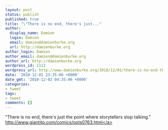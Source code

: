 ```yaml
---
layout: post
status: publish
published: true
title: "\"There is no end, there's just..."
author:
  display_name: Damien
  login: Damien
  email: damien@damienburke.org
  url: http://damienburke.org
author_login: Damien
author_email: damien@damienburke.org
author_url: http://damienburke.org
wordpress_id: 1112
wordpress_url: http://www.damienburke.org/2010/12/01/there-is-no-end-theres-just/
date: '2010-12-01 23:35:06 +0000'
date_gmt: '2010-12-02 04:35:06 +0000'
categories:
- tweet
tags:
- tweet
comments: []
---
```

<p>"There is no end, there's just the point where storytellers stop talking." <a href="http:&#47;&#47;www.giantitp.com&#47;comics&#47;oots0763.html" rel="nofollow">http:&#47;&#47;www.giantitp.com&#47;comics&#47;oots0763.html<&#47;a></p>
